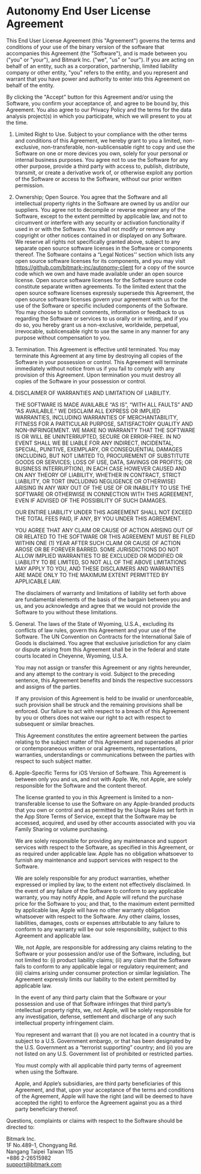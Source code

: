 # Autonomy End User License Agreement

This End User License Agreement (this "Agreement") governs the terms and conditions of your use of the binary version of the software that accompanies this Agreement (the "Software"), and is made between you ("you" or "your"), and Bitmark Inc. ("we", "us" or "our").  If you are acting on behalf of an entity, such as a corporation, partnership, limited liability company or other entity, "you" refers to the entity, and you represent and warrant that you have power and authority to enter into this Agreement on behalf of the entity.  

By clicking the "Accept" button for this Agreement and/or using the Software, you confirm your acceptance of, and agree to be bound by, this Agreement.  You also agree to our Privacy Policy and the terms for the data analysis project(s) in which you participate, which we will present to you at the time.


1. Limited Right to Use.  Subject to your compliance with the other terms and conditions of this Agreement, we hereby grant to you a limited, non-exclusive, non-transferable, non-sublicensable right to copy and use the Software on one or more devices you own, solely for your personal or internal business purposes.  You agree not to use the Software for any other purpose, provide a third party with access to, publish, distribute, transmit, or create a derivative work of, or otherwise exploit any portion of the Software or access to the Software, without our prior written permission.  

2. Ownership; Open Source.  You agree that the Software and all intellectual property rights in the Software are owned by us and/or our suppliers.  You agree not to decompile or reverse engineer any of the Software, except to the extent permitted by applicable law, and not to circumvent or interfere with any security or activation functionality if used in or with the Software.  You shall not modify or remove any copyright or other notices contained in or displayed on any Software. We reserve all rights not specifically granted above, subject to any separate open source software licenses in the Software or components thereof. The Software contains a “Legal Notices'' section which lists any open source software licenses for its components, and you may visit https://github.com/bitmark-inc/autonomy-client for a copy of the source code which we own and have made available under an open source license.  Open source software licenses for the Software source code constitute separate written agreements. To the limited extent that the open source software licenses expressly supersede this Agreement, the open source software licenses govern your agreement with us for the use of the Software or specific included components of the Software. You may choose to submit comments, information or feedback to us regarding the Software or services to us orally or in writing, and if you do so, you hereby grant us a non-exclusive, worldwide, perpetual, irrevocable, sublicensable right to use the same in any manner for any purpose without compensation to you. 

3. Termination.  This Agreement is effective until terminated. You may terminate this Agreement at any time by destroying all copies of the Software in your possession or control. This Agreement will terminate immediately without notice from us if you fail to comply with any provision of this Agreement. Upon termination you must destroy all copies of the Software in your possession or control.

4. DISCLAIMER OF WARRANTIES AND LIMITATION OF LIABILITY.  

    THE SOFTWARE IS MADE AVAILABLE “AS IS”, “WITH ALL FAULTS” AND “AS AVAILABLE.”  WE DISCLAIM ALL EXPRESS OR IMPLIED WARRANTIES, INCLUDING WARRANTIES OF MERCHANTABILITY, FITNESS FOR A PARTICULAR PURPOSE, SATISFACTORY QUALITY AND NON-INFRINGEMENT.  WE MAKE NO WARRANTY THAT THE SOFTWARE IS OR WILL BE UNINTERRUPTED, SECURE OR ERROR-FREE.  IN NO EVENT SHALL WE BE LIABLE FOR ANY INDIRECT, INCIDENTAL, SPECIAL, PUNITIVE, EXEMPLARY, OR CONSEQUENTIAL DAMAGES (INCLUDING, BUT NOT LIMITED TO, PROCUREMENT OF SUBSTITUTE GOODS OR SERVICES; LOSS OF USE, DATA, SAVINGS OR PROFITS; OR BUSINESS INTERRUPTION), IN EACH CASE HOWEVER CAUSED AND ON ANY THEORY OF LIABILITY, WHETHER IN CONTRACT, STRICT LIABILITY, OR TORT (INCLUDING NEGLIGENCE OR OTHERWISE) ARISING IN ANY WAY OUT OF THE USE OF OR INABILITY TO USE THE SOFTWARE OR OTHERWISE IN CONNECTION WITH THIS AGREEMENT, EVEN IF ADVISED OF THE POSSIBILITY OF SUCH DAMAGES.  


    OUR ENTIRE LIABILITY UNDER THIS AGREEMENT SHALL NOT EXCEED THE TOTAL FEES PAID, IF ANY, BY YOU UNDER THIS AGREEMENT.  


    YOU AGREE THAT ANY CLAIM OR CAUSE OF ACTION ARISING OUT OF OR RELATED TO THE SOFTWARE OR THIS AGREEMENT MUST BE FILED WITHIN ONE (1) YEAR AFTER SUCH CLAIM OR CAUSE OF ACTION AROSE OR BE FOREVER BARRED. SOME JURISDICTIONS DO NOT ALLOW IMPLIED WARRANTIES TO BE EXCLUDED OR MODIFIED OR LIABILITY TO BE LIMITED, SO NOT ALL OF THE ABOVE LIMITATIONS MAY APPLY TO YOU, AND THESE DISCLAIMERS AND WARRANTIES ARE MADE ONLY TO THE MAXIMUM EXTENT PERMITTED BY APPLICABLE LAW. 


    The disclaimers of warranty and limitations of liability set forth above are fundamental elements of the basis of the bargain between you and us, and you acknowledge and agree that we would not provide the Software to you without these limitations.

5. General.  The laws of the State of Wyoming, U.S.A., excluding its conflicts of law rules, govern this Agreement and your use of the Software.  The UN Convention on Contracts for the International Sale of Goods is disclaimed.  You agree that exclusive jurisdiction for any claim or dispute arising from this Agreement shall be in the federal and state courts located in Cheyenne, Wyoming, U.S.A. 

    You may not assign or transfer this Agreement or any rights hereunder, and any attempt to the contrary is void.   Subject to the preceding sentence, this Agreement benefits and binds the respective successors and assigns of the parties.  


    If any provision of this Agreement is held to be invalid or unenforceable, such provision shall be struck and the remaining provisions shall be enforced. Our failure to act with respect to a breach of this Agreement by you or others does not waive our right to act with respect to subsequent or similar breaches. 


    This Agreement constitutes the entire agreement between the parties relating to the subject matter of this Agreement and supersedes all prior or contemporaneous written or oral agreements, representations, warranties, understandings or communications between the parties with respect to such subject matter.  

6. Apple-Specific Terms for iOS Version of Software. This Agreement is between only you and us, and not with Apple. We, not Apple, are solely responsible for the Software and the content thereof. 

    The license granted to you in this Agreement is limited to a non-transferable license to use the Software on any Apple-branded products that you own or control and as permitted by the Usage Rules set forth in the App Store Terms of Service, except that the Software  may be accessed, acquired, and used by other accounts associated with you via Family Sharing or volume purchasing.


    We are solely responsible for providing any maintenance and support services with respect to the Software, as specified in this Agreement, or as required under applicable law. Apple has no obligation whatsoever to furnish any maintenance and support services with respect to the Software.


    We are solely responsible for any product warranties, whether expressed or implied by law, to the extent not effectively disclaimed. In the event of any failure of the Software  to conform to any applicable warranty, you may notify Apple, and Apple will refund the purchase price for the Software to you; and that, to the maximum extent permitted by applicable law, Apple will have no other warranty obligation whatsoever with respect to the Software. Any other claims, losses, liabilities, damages, costs or expenses attributable to any failure to conform to any warranty will be our sole responsibility, subject to this Agreement and applicable law.


    We, not Apple, are responsible for addressing any claims relating to the Software or your  possession and/or use of the Software, including, but not limited to: (i) product liability claims; (ii) any claim that the Software fails to conform to any applicable legal or regulatory requirement; and (iii) claims arising under consumer protection or similar legislation. The Agreement expressly limits our liability to the extent permitted by applicable law.


    In the event of any third party claim that the Software  or your possession and use of that Software infringes that third party’s intellectual property rights, we, not Apple, will be solely responsible for any investigation, defense, settlement and discharge of any such intellectual property infringement claim.


    You represent and warrant that (i) you are not located in a country that is subject to a U.S. Government embargo, or that has been designated by the U.S. Government as a “terrorist supporting” country; and (ii) you are not listed on any U.S. Government list of prohibited or restricted parties.


    You must comply with all applicable third party terms of agreement when using the Software.


    Apple, and Apple’s subsidiaries, are third party beneficiaries of this Agreement, and that, upon your acceptance of the terms and conditions of the Agreement, Apple will have the right (and will be deemed to have accepted the right) to enforce the Agreement  against you as a third party beneficiary thereof.


Questions, complaints or claims with respect to the Software should be directed to:

Bitmark Inc.  
1F No.489-1, Chongyang Rd.  
Nangang Taipei Taiwan 115  
+886 2-26515982  
[support@bitmark.com](mailto:support@bitmark.com)  


